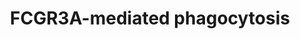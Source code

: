 ---
annotations:
- id: PW:0001145
  parent: regulatory pathway
  type: Pathway Ontology
  value: phagocytosis pathway
authors:
- ReactomeTeam
- DeSl
description: The Fc gamma receptors (FCGRs) have been reported to facilitate Leishmania
  internalization, especially when in its amastigote form (Ueno et al. 2012). Following
  cell-to-cell propagation within an established infection or reinfection of a previously
  infected host, the IgG produced by the host covers the surface of Leishmania amastigote
  parasites, making them more susceptible to phagocytosis through FCGRs (Polando et
  al. 2013).<br><br>Classically, phagocytosis via FCGRs has been associated with the
  subsequent activation of Rac GTPases and Cdc42 which in turn activate the phagocyte's
  NADPH oxidase, contributing to the activation of killing mechanisms (Ueno et al.
  2012).  View original pathway at [http://www.reactome.org/PathwayBrowser/#DIAGRAM=9664422
  Reactome].
last-edited: 2021-01-25
organisms:
- Homo sapiens
redirect_from:
- /index.php/Pathway:WP5000
- /instance/WP5000
revision: null
schema-jsonld:
- '@context': https://schema.org/
  '@id': https://wikipathways.github.io/pathways/WP5000.html
  '@type': Dataset
  creator:
    '@type': Organization
    name: WikiPathways
  description: The Fc gamma receptors (FCGRs) have been reported to facilitate Leishmania
    internalization, especially when in its amastigote form (Ueno et al. 2012). Following
    cell-to-cell propagation within an established infection or reinfection of a previously
    infected host, the IgG produced by the host covers the surface of Leishmania amastigote
    parasites, making them more susceptible to phagocytosis through FCGRs (Polando
    et al. 2013).<br><br>Classically, phagocytosis via FCGRs has been associated with
    the subsequent activation of Rac GTPases and Cdc42 which in turn activate the
    phagocyte's NADPH oxidase, contributing to the activation of killing mechanisms
    (Ueno et al. 2012).  View original pathway at [http://www.reactome.org/PathwayBrowser/#DIAGRAM=9664422
    Reactome].
  keywords:
  - (SFKs)
  - 'ABI1 '
  - 'ABI2 '
  - ABL1
  - 'ACTB(1-375) '
  - 'ACTG1 '
  - 'ACTR2 '
  - 'ACTR3 '
  - ADP
  - 'ADP '
  - ARP2/3 complex (ATP
  - 'ARPC1A '
  - 'ARPC1B '
  - 'ARPC2 '
  - 'ARPC3 '
  - 'ARPC4 '
  - 'ARPC5 '
  - ATP
  - 'ATP '
  - Actin filament bound
  - BAIAP2
  - 'BAIAP2 '
  - 'BRK1 '
  - 'BTK '
  - 'CD247-1 '
  - 'CD3G '
  - 'CDC42 '
  - CDC42:GDP
  - CDC42:GTP
  - CDC42:GTP:WASP/N-WASP
  - CDC42:GTP:WASP/N-WASP:WIP:SH3 proteins
  - CDC42:GTP:p-Y-WASP/p-Y-WASL:WIP:SH3 proteins
  - 'CRK '
  - CRK:DOCK180:ELMO1,ELMO2
  - 'CYFIP1 '
  - 'CYFIP2 '
  - Complex
  - 'DOCK1 '
  - 'ELMO1 '
  - 'ELMO2 '
  - F-actin
  - 'F-actin '
  - 'FCGR3A '
  - FCGRIIIA:CD3G/CD3Z
  - 'FGR '
  - 'FYN '
  - G-actin
  - GDP
  - 'GDP '
  - 'GRB2-1 '
  - GTP
  - 'GTP '
  - 'HCK '
  - 'IGHG1 '
  - 'IGHG2 '
  - 'IGHG3 '
  - 'IGHG4 '
  - 'IGHV(1-?) '
  - 'IGHV1-2 '
  - 'IGHV7-81(1-?) '
  - 'IGKC '
  - 'IGKV1-12 '
  - 'IGKV1-5(23-?) '
  - 'IGKV2-28 '
  - 'IGKV2D-30 '
  - 'IGKV3D-20 '
  - 'IGKV4-1(21-?) '
  - 'IGKVA18(21-?) '
  - 'IGLC1 '
  - 'IGLC2 '
  - 'IGLC3 '
  - 'IGLC6 '
  - 'IGLC7 '
  - 'IGLV(23-?) '
  - 'IGLV1-36(1-?) '
  - 'IGLV1-40(1-?) '
  - 'IGLV1-44(1-?) '
  - 'IGLV10-54(1-?) '
  - 'IGLV11-55(1-?) '
  - 'IGLV2-11(1-?) '
  - 'IGLV2-18(1-?) '
  - 'IGLV2-23(1-?) '
  - 'IGLV2-33(1-?) '
  - 'IGLV3-12(1-?) '
  - 'IGLV3-16(1-?) '
  - 'IGLV3-22(1-?) '
  - 'IGLV3-25(1-?) '
  - 'IGLV3-27(1-?) '
  - 'IGLV4-3(1-?) '
  - 'IGLV4-60(1-?) '
  - 'IGLV4-69(1-?) '
  - 'IGLV5-37(1-?) '
  - 'IGLV5-45(1-?) '
  - 'IGLV7-43(1-?) '
  - 'IGLV7-46(1-?) '
  - 'IGLV8-61(1-?) '
  - 'Ig heavy chain V-I region EU '
  - 'Ig heavy chain V-I region HG3 '
  - 'Ig heavy chain V-II region ARH-77 '
  - 'Ig heavy chain V-II region MCE '
  - 'Ig heavy chain V-II region NEWM '
  - 'Ig heavy chain V-II region OU '
  - 'Ig heavy chain V-II region WAH '
  - 'Ig heavy chain V-III region BRO '
  - 'Ig heavy chain V-III region BUT '
  - 'Ig heavy chain V-III region CAM '
  - 'Ig heavy chain V-III region DOB '
  - 'Ig heavy chain V-III region JON '
  - 'Ig heavy chain V-III region KOL '
  - 'Ig heavy chain V-III region TRO '
  - 'Ig heavy chain V-III region WEA '
  - 'Ig kappa chain V region EV15 '
  - 'Ig kappa chain V-I region AG '
  - 'Ig kappa chain V-I region AU '
  - 'Ig kappa chain V-I region BAN '
  - 'Ig kappa chain V-I region DEE '
  - 'Ig kappa chain V-I region Daudi '
  - 'Ig kappa chain V-I region Gal '
  - 'Ig kappa chain V-I region HK101 '
  - 'Ig kappa chain V-I region Wes '
  - 'Ig kappa chain V-II region Cum '
  - 'Ig kappa chain V-II region FR '
  - 'Ig kappa chain V-II region RPMI 6410 '
  - 'Ig kappa chain V-III region B6 '
  - 'Ig kappa chain V-III region POM '
  - 'Ig kappa chain V-III region VG '
  - 'Ig lambda chain V region 4A '
  - 'Ig lambda chain V-I region HA '
  - 'Ig lambda chain V-I region NEW '
  - 'Ig lambda chain V-I region NEWM '
  - 'Ig lambda chain V-I region VOR '
  - 'Ig lambda chain V-II region BOH '
  - 'Ig lambda chain V-II region MGC '
  - 'Ig lambda chain V-II region NEI '
  - 'Ig lambda chain V-II region TOG '
  - 'Ig lambda chain V-III region LOI '
  - 'Ig lambda chain V-III region SH '
  - 'Ig lambda chain V-IV region Bau '
  - 'Ig lambda chain V-IV region Hil '
  - 'Ig lambda chain V-IV region Kern '
  - 'Ig lambda chain V-VI region AR '
  - IgG
  - IgG:LPG1G2
  - IgG:Leishmania
  - IgG:Lma
  - IgG:Lma amastigote
  - IgG:Lma antigens
  - 'IgH  heavy chain V-III region VH26 precursor '
  - LPG1G2
  - 'LPG1G2 '
  - 'LYN '
  - Lma amastigote
  - 'Lma amastigote surface '
  - 'MYH2 '
  - 'MYH9 '
  - 'MYO10 '
  - 'MYO1C '
  - 'MYO5A '
  - 'MYO9B '
  - Mother
  - Myosin
  - Myosin-Actin
  - Myosin-X
  - Myosin-X dimer
  - 'N-WASP '
  - N-WASP:ARP2/3
  - 'NCK1 '
  - 'NCKAP1 '
  - 'NCKAP1L '
  - 'NCKIPSD '
  - PI(3,4)P2
  - 'PI(3,4)P2 '
  - PI(3,4,5)P3
  - 'PI(3,4,5)P3 '
  - PI(4,5)P2
  - 'PI(4,5)P2 '
  - PI(4,5)P2:WASP/N-WASP
  - PIP3:VAV1,2,3
  - 'PTK2 '
  - Pi
  - 'RAC1 '
  - RAC1:GDP
  - RAC1:GTP
  - SH3 domain proteins
  - 'SRC-1 '
  - SYK
  - 'SYK '
  - Src family kinases
  - Src-kinases
  - Unknown GEF
  - 'VAV1 '
  - VAV1,2,3
  - 'VAV2 '
  - 'VAV3 '
  - 'WAS '
  - 'WASF1 '
  - 'WASF2 '
  - 'WASF3 '
  - WASP/N-WASP
  - WAVE Regulatory
  - WAVE2, WASP,
  - WAVE2, WASP, N-WASP
  - WIP family proteins
  - 'WIPF1 '
  - 'WIPF2 '
  - 'WIPF3 '
  - WRC:IRSp53/58:RAC1:GTP:PIP3
  - 'YES1 '
  - antigens:FCGR3A:CD3
  - antigens:FCGR3A:p-CD3 dimers
  - antigens:FCGR3A:p-CD3 dimers:SYK
  - antigens:FCGR3A:p-CD3 dimers:p-6Y-SYK
  - bound)
  - complex
  - complex:G-actin
  - complex:daughter
  - dimers
  - dimers:p-6Y-SYK:VAV1,2,3:PI(3,4,5)P3
  - filament
  - filament:ARP2/3:actin:ADP
  - filament:branching
  - filaments
  - 'p-4S-ABI2 '
  - 'p-5S-ABI1 '
  - 'p-6Y-CD247 '
  - 'p-6Y-SYK '
  - p-T,Y MAPK dimers
  - 'p-T185,Y187-MAPK1 '
  - 'p-T202,Y204-MAPK3 '
  - p-Y,S,T-WRC:IRSp53/58:RAC1:GTP:PIP3
  - p-Y-WRC:IRSp53/58:RAC1:GTP:PIP3
  - 'p-Y150,S343,T346-WASF2 '
  - 'p-Y150-WASF2 '
  - 'p-Y151,S,T-WASF1 '
  - 'p-Y151,S,T-WASF3 '
  - 'p-Y151-WASF1 '
  - 'p-Y151-WASF3 '
  - 'p-Y160,Y171-CD3G '
  - 'p-Y172-VAV2 '
  - 'p-Y173-VAV3 '
  - 'p-Y174-VAV1 '
  - 'p-Y256-WASL '
  - 'p-Y291-WAS '
  - surface
  - surface:FCGR3A
  - surface:FCGR3Ap-CD3
  - surface:p-FCGR3A:p-6Y-SYK:CRKII:DOCK180:ELMO
  - surface:p-FCGR3A:p-6Y-SYK:p-VAV1,2,3:PI(3,4,5)P3
  license: CC0
  name: FCGR3A-mediated phagocytosis
seo: CreativeWork
title: FCGR3A-mediated phagocytosis
wpid: WP5000
---